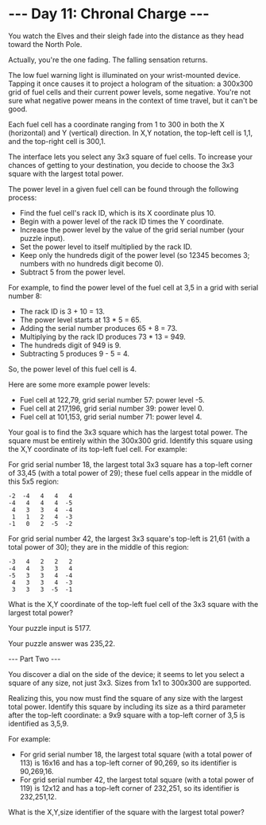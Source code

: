 # --- Day 11: Chronal Charge ---

You watch the Elves and their sleigh fade into the distance as they head toward the North Pole.

Actually, you're the one fading. The falling sensation returns.

The low fuel warning light is illuminated on your wrist-mounted device. Tapping it once causes it to project a hologram of the situation: a 300x300 grid of fuel cells and their current power levels, some negative. You're not sure what negative power means in the context of time travel, but it can't be good.

Each fuel cell has a coordinate ranging from 1 to 300 in both the X (horizontal) and Y (vertical) direction. In X,Y notation, the top-left cell is 1,1, and the top-right cell is 300,1.

The interface lets you select any 3x3 square of fuel cells. To increase your chances of getting to your destination, you decide to choose the 3x3 square with the largest total power.

The power level in a given fuel cell can be found through the following process:

- Find the fuel cell's rack ID, which is its X coordinate plus 10.
- Begin with a power level of the rack ID times the Y coordinate.
- Increase the power level by the value of the grid serial number (your puzzle input).
- Set the power level to itself multiplied by the rack ID.
- Keep only the hundreds digit of the power level (so 12345 becomes 3; numbers with no hundreds digit become 0).
- Subtract 5 from the power level.

For example, to find the power level of the fuel cell at 3,5 in a grid with serial number 8:

- The rack ID is 3 + 10 = 13.
- The power level starts at 13 * 5 = 65.
- Adding the serial number produces 65 + 8 = 73.
- Multiplying by the rack ID produces 73 * 13 = 949.
- The hundreds digit of 949 is 9.
- Subtracting 5 produces 9 - 5 = 4.

So, the power level of this fuel cell is 4.

Here are some more example power levels:

- Fuel cell at  122,79, grid serial number 57: power level -5.
- Fuel cell at 217,196, grid serial number 39: power level  0.
- Fuel cell at 101,153, grid serial number 71: power level  4.

Your goal is to find the 3x3 square which has the largest total power. The square must be entirely within the 300x300 grid. Identify this square using the X,Y coordinate of its top-left fuel cell. For example:

For grid serial number 18, the largest total 3x3 square has a top-left corner of 33,45 (with a total power of 29); these fuel cells appear in the middle of this 5x5 region:

```ascii
-2  -4   4   4   4
-4   4   4   4  -5
 4   3   3   4  -4
 1   1   2   4  -3
-1   0   2  -5  -2
```

For grid serial number 42, the largest 3x3 square's top-left is 21,61 (with a total power of 30); they are in the middle of this region:

```ascii
-3   4   2   2   2
-4   4   3   3   4
-5   3   3   4  -4
 4   3   3   4  -3
 3   3   3  -5  -1
```

What is the X,Y coordinate of the top-left fuel cell of the 3x3 square with the largest total power?

Your puzzle input is 5177.

Your puzzle answer was 235,22.

--- Part Two ---

You discover a dial on the side of the device; it seems to let you select a square of any size, not just 3x3. Sizes from 1x1 to 300x300 are supported.

Realizing this, you now must find the square of any size with the largest total power. Identify this square by including its size as a third parameter after the top-left coordinate: a 9x9 square with a top-left corner of 3,5 is identified as 3,5,9.

For example:

- For grid serial number 18, the largest total square (with a total power of 113) is 16x16 and has a top-left corner of 90,269, so its identifier is 90,269,16.
- For grid serial number 42, the largest total square (with a total power of 119) is 12x12 and has a top-left corner of 232,251, so its identifier is 232,251,12.

What is the X,Y,size identifier of the square with the largest total power?
